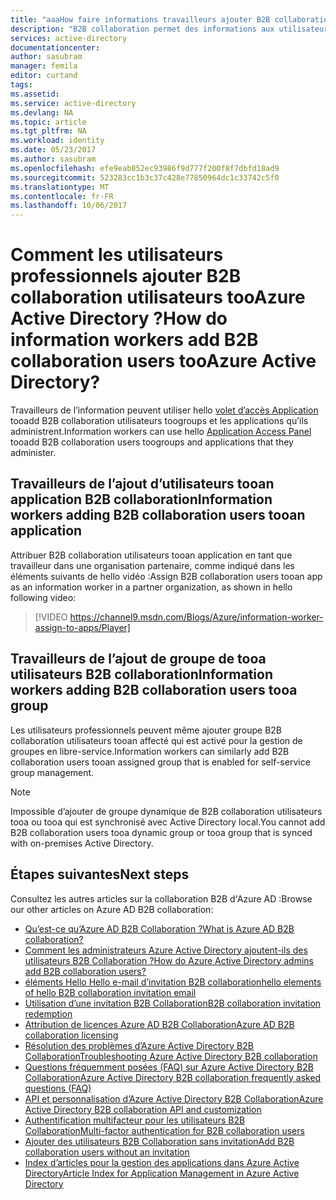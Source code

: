 ```yaml
---
title: "aaaHow faire informations travailleurs ajouter B2B collaboration utilisateurs tooAzure Active Directory ? | Microsoft Docs"
description: "B2B collaboration permet des informations aux utilisateurs de tooadd de threads de travail à partir de leur tooAzure d’organisation Active Directory pour l’accès | Documents Microsoft"
services: active-directory
documentationcenter: 
author: sasubram
manager: femila
editor: curtand
tags: 
ms.assetid: 
ms.service: active-directory
ms.devlang: NA
ms.topic: article
ms.tgt_pltfrm: NA
ms.workload: identity
ms.date: 05/23/2017
ms.author: sasubram
ms.openlocfilehash: efe9eab852ec93986f9d777f200f8f7dbfd18ad9
ms.sourcegitcommit: 523283cc1b3c37c428e77850964dc1c33742c5f0
ms.translationtype: MT
ms.contentlocale: fr-FR
ms.lasthandoff: 10/06/2017
---
```

# <a name="how-do-information-workers-add-b2b-collaboration-users-tooazure-active-directory"></a><span data-ttu-id="861d0-104">Comment les utilisateurs professionnels ajouter B2B collaboration utilisateurs tooAzure Active Directory ?</span><span class="sxs-lookup"><span data-stu-id="861d0-104">How do information workers add B2B collaboration users tooAzure Active Directory?</span></span>

<span data-ttu-id="861d0-105">Travailleurs de l’information peuvent utiliser hello [volet d’accès Application](http://myapps.microsoft.com) tooadd B2B collaboration utilisateurs toogroups et les applications qu’ils administrent.</span><span class="sxs-lookup"><span data-stu-id="861d0-105">Information workers can use hello [Application Access Panel](http://myapps.microsoft.com) tooadd B2B collaboration users toogroups and applications that they administer.</span></span>

## <a name="information-workers-adding-b2b-collaboration-users-tooan-application"></a><span data-ttu-id="861d0-106">Travailleurs de l’ajout d’utilisateurs tooan application B2B collaboration</span><span class="sxs-lookup"><span data-stu-id="861d0-106">Information workers adding B2B collaboration users tooan application</span></span>
<span data-ttu-id="861d0-107">Attribuer B2B collaboration utilisateurs tooan application en tant que travailleur dans une organisation partenaire, comme indiqué dans les éléments suivants de hello vidéo :</span><span class="sxs-lookup"><span data-stu-id="861d0-107">Assign B2B collaboration users tooan app as an information worker in a partner organization, as shown in hello following video:</span></span>

>[!VIDEO https://channel9.msdn.com/Blogs/Azure/information-worker-assign-to-apps/Player]

## <a name="information-workers-adding-b2b-collaboration-users-tooa-group"></a><span data-ttu-id="861d0-108">Travailleurs de l’ajout de groupe de tooa utilisateurs B2B collaboration</span><span class="sxs-lookup"><span data-stu-id="861d0-108">Information workers adding B2B collaboration users tooa group</span></span>

<span data-ttu-id="861d0-109">Les utilisateurs professionnels peuvent même ajouter groupe B2B collaboration utilisateurs tooan affecté qui est activé pour la gestion de groupes en libre-service.</span><span class="sxs-lookup"><span data-stu-id="861d0-109">Information workers can similarly add B2B collaboration users tooan assigned group that is enabled for self-service group management.</span></span>
> [!NOTE]
> <span data-ttu-id="861d0-110">Impossible d’ajouter de groupe dynamique de B2B collaboration utilisateurs tooa ou tooa qui est synchronisé avec Active Directory local.</span><span class="sxs-lookup"><span data-stu-id="861d0-110">You cannot add B2B collaboration users tooa dynamic group or tooa group that is synced with on-premises Active Directory.</span></span>


## <a name="next-steps"></a><span data-ttu-id="861d0-111">Étapes suivantes</span><span class="sxs-lookup"><span data-stu-id="861d0-111">Next steps</span></span>

<span data-ttu-id="861d0-112">Consultez les autres articles sur la collaboration B2B d'Azure AD :</span><span class="sxs-lookup"><span data-stu-id="861d0-112">Browse our other articles on Azure AD B2B collaboration:</span></span>

* [<span data-ttu-id="861d0-113">Qu’est-ce qu’Azure AD B2B Collaboration ?</span><span class="sxs-lookup"><span data-stu-id="861d0-113">What is Azure AD B2B collaboration?</span></span>](active-directory-b2b-what-is-azure-ad-b2b.md)
* [<span data-ttu-id="861d0-114">Comment les administrateurs Azure Active Directory ajoutent-ils des utilisateurs B2B Collaboration ?</span><span class="sxs-lookup"><span data-stu-id="861d0-114">How do Azure Active Directory admins add B2B collaboration users?</span></span>](active-directory-b2b-admin-add-users.md)
* [<span data-ttu-id="861d0-115">éléments Hello Hello e-mail d’invitation B2B collaboration</span><span class="sxs-lookup"><span data-stu-id="861d0-115">hello elements of hello B2B collaboration invitation email</span></span>](active-directory-b2b-invitation-email.md)
* [<span data-ttu-id="861d0-116">Utilisation d’une invitation B2B Collaboration</span><span class="sxs-lookup"><span data-stu-id="861d0-116">B2B collaboration invitation redemption</span></span>](active-directory-b2b-redemption-experience.md)
* [<span data-ttu-id="861d0-117">Attribution de licences Azure AD B2B Collaboration</span><span class="sxs-lookup"><span data-stu-id="861d0-117">Azure AD B2B collaboration licensing</span></span>](active-directory-b2b-licensing.md)
* [<span data-ttu-id="861d0-118">Résolution des problèmes d’Azure Active Directory B2B Collaboration</span><span class="sxs-lookup"><span data-stu-id="861d0-118">Troubleshooting Azure Active Directory B2B collaboration</span></span>](active-directory-b2b-troubleshooting.md)
* [<span data-ttu-id="861d0-119">Questions fréquemment posées (FAQ) sur Azure Active Directory B2B Collaboration</span><span class="sxs-lookup"><span data-stu-id="861d0-119">Azure Active Directory B2B collaboration frequently asked questions (FAQ)</span></span>](active-directory-b2b-faq.md)
* [<span data-ttu-id="861d0-120">API et personnalisation d’Azure Active Directory B2B Collaboration</span><span class="sxs-lookup"><span data-stu-id="861d0-120">Azure Active Directory B2B collaboration API and customization</span></span>](active-directory-b2b-api.md)
* [<span data-ttu-id="861d0-121">Authentification multifacteur pour les utilisateurs B2B Collaboration</span><span class="sxs-lookup"><span data-stu-id="861d0-121">Multi-factor authentication for B2B collaboration users</span></span>](active-directory-b2b-mfa-instructions.md)
* [<span data-ttu-id="861d0-122">Ajouter des utilisateurs B2B Collaboration sans invitation</span><span class="sxs-lookup"><span data-stu-id="861d0-122">Add B2B collaboration users without an invitation</span></span>](active-directory-b2b-add-user-without-invite.md)
* [<span data-ttu-id="861d0-123">Index d’articles pour la gestion des applications dans Azure Active Directory</span><span class="sxs-lookup"><span data-stu-id="861d0-123">Article Index for Application Management in Azure Active Directory</span></span>](active-directory-apps-index.md)
